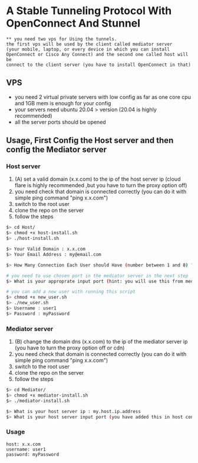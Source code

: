 # A Stable Tunneling Protocol With OpenConnect And Stunnel

```text
** you need two vps for Using the tunnels.
the first vps will be used by the client called mediator server
(your mobile, laptop, or every device in which you can install 
OpenConnect or Cisco Any Connect) and the second one called host will be 
connect to the client server (you have to install OpenConnect in that)
```

## VPS

* you need 2 virtual private servers with low config as far as one core cpu and 1GB mem is enough for your config
* your servers need ubuntu 20.04 > version (20.04 is highly recommended)
* all the server ports should be opened

## Usage, First Config the Host server and then config the Mediator server

### Host server

1. (A) set a valid domain (x.x.com) to the ip of the host server ip (cloud flare is highly recommended ,but you have to turn the proxy option off)
2. you need check that domain is connected correctly (you can do it with simple ping command "ping x.x.com")
3. switch to the root user
4. clone the repo on the server
5. follow the steps

```bash
$> cd Host/
$> chmod +x host-install.sh
$> ./host-install.sh
```

```bash
$> Your Valid Domain : x.x.com
$> Your Email Address : my@email.com
```

```bash
$> How Many Connection Each User should Have (number between 1 and 8) ?  : 4
```

```bash
# you need to use chosen port in the mediator server in the next step
$> What is your approprate input port (hint: you will use this from mediator server) : 8888
```

```bash
# you can add a new user with running this script
$> chmod +x new_user.sh
$> ./new_user.sh
$> Username : user1
$> Password : myPassword
```

### Mediator server

1. (‌B) change the domain dns (x.x.com) to the ip of the mediator server ip (you have to turn the proxy option off or cdn)
2. you need check that domain is connected correctly (you can do it with simple ping command "ping x.x.com")
3. switch to the root user
4. clone the repo on the server
5. follow the steps

```bash
$> cd Mediator/
$> chmod +x mediator-install.sh
$> ./mediator-install.sh
```

```bash
$> What is your host server ip : my.host.ip.address
$> What is your host server input port (you have added this in host config) : 8888
```

### Usage

```you can use OpenConnect or Cisco Any Connect which are multi platform apps
host: x.x.com
username: user1
password: myPassword
```
